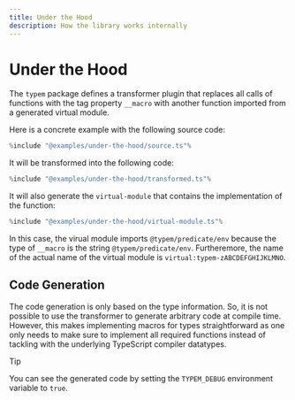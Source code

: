 ```yaml
---
title: Under the Hood
description: How the library works internally
---
```


# Under the Hood

The `typem` package defines a transformer plugin that replaces all calls of functions with the tag property `__macro` with another function imported from a generated virtual module.

Here is a concrete example with the following source code:
```ts
%include "@examples/under-the-hood/source.ts"%
```

It will be transformed into the following code:
```ts
%include "@examples/under-the-hood/transformed.ts"%
```

It will also generate the `virtual-module` that contains the implementation of the function:
```ts
%include "@examples/under-the-hood/virtual-module.ts"%
```

In this case, the virual module imports `@typem/predicate/env` because the type of `__macro` is the string `@typem/predicate/env`. Furtheremore, the name of the actual name of the virtual module is `virtual:typem-zABCDEFGHIJKLMNO`.

## Code Generation

The code generation is only based on the type information. So, it is not possible to use the transformer to generate arbitrary code at compile time. However, this makes implementing macros for types straightforward as one only needs to make sure to implement all required functions instead of tackling with the underlying TypeScript compiler datatypes.

> [!TIP]
> You can see the generated code by setting the `TYPEM_DEBUG` environment variable to `true`.